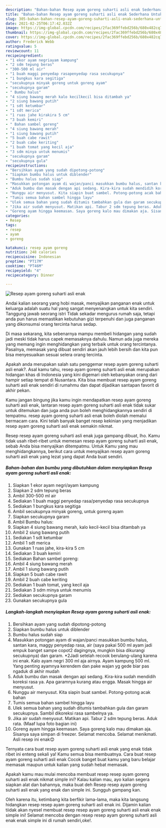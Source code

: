 ```yaml
---
description: "Bahan-bahan Resep ayam goreng suharti asli enak Sederhana Untuk Jualan"
title: "Bahan-bahan Resep ayam goreng suharti asli enak Sederhana Untuk Jualan"
slug: 305-bahan-bahan-resep-ayam-goreng-suharti-asli-enak-sederhana-untuk-jualan
date: 2021-02-25T06:17:42.032Z
image: https://img-global.cpcdn.com/recipes/2fac369ffebd256b/680x482cq70/resep-ayam-goreng-suharti-asli-enak-foto-resep-utama.jpg
thumbnail: https://img-global.cpcdn.com/recipes/2fac369ffebd256b/680x482cq70/resep-ayam-goreng-suharti-asli-enak-foto-resep-utama.jpg
cover: https://img-global.cpcdn.com/recipes/2fac369ffebd256b/680x482cq70/resep-ayam-goreng-suharti-asli-enak-foto-resep-utama.jpg
author: Frederick Webb
ratingvalue: 5
reviewcount: 11
recipeingredient:
- "1 ekor ayam negriayam kampung"
- "2 sdm tepung beras"
- "300-500 ml air"
- "1 buah maggi penyedap rasapenyedap rasa secukupnya"
- "1 bungkus kara segitiga"
- "secukupnya minyak goreng untuk goreng ayam"
- "secukupnya garam"
- " Bumbu halus"
- "4 siung bawang merah kalo kecilkecil bisa ditambah ya"
- "2 siung bawang putih"
- "1 sdt ketumbar"
- "1 sdt merica"
- "1 ruas jahe kirakira 5 cm"
- "3 buah kemiri"
- " Bahan sambel goreng"
- "4 siung bawang merah"
- "1 siung bawang putih"
- "5 buah cabe rawit"
- "2 buah cabe keriting"
- "1 buah tomat yang kecil aja"
- "3 sdm minya untuk menumis"
- "secukupnya garam"
- "secukupnya gula"
recipeinstructions:
- "Bersihkan ayam yang sudah dipotong-potong"
- "Siapkan bumbu halus untuk diblender"
- "Bumbu halus sudah siap"
- "Masukkan potongan ayam di wajan/panci masukkan bumbu halus, santan kara, maggy penyedap rasa, air (saya pakai 500 ml ayam jadi empuk banget sampe copot2 dagingnya, mungkin bisa dikurangi secukupnya) dan garam. *2Jadi setelah recook berulang-ulang karena ini enak. Kalo ayam negri 300 ml aja airnya. Ayam kampung 500 ml. Yang penting ayamnya kerendem dan pake wajan yg gede biar pas ngaduk di akhir mudah"
- "Aduk bumbu dan masak dengan api sedang. Kira-kira sudah mendidih koreksi rasa ya. Apa garamnya kurang atau engga. Masak hingga air menyusut."
- "Nunggu air menyusut. Kita siapin buat sambel. Potong-potong acak bahan"
- "Tumis semua bahan sambel hingga layu"
- "Ulek semua bahan yang sudah ditumis tambahkan gula dan garam secukupnya. Sambil dikoreksi rasa sambelnya ya."
- "Jika air sudah menyusut. Matikan api. Tabur 2 sdm tepung beras. Aduk rata. (Maaf lupa foto bagian ini)"
- "Goreng ayam hingga keemasan. Saya goreng kalo mau dimakan aja. Sisanya saya simpan di freezer. Selamat mencoba. Selamat menikmati. Asli resep ini enak😊"
categories:
- Resep
tags:
- resep
- ayam
- goreng

katakunci: resep ayam goreng 
nutrition: 248 calories
recipecuisine: Indonesian
preptime: "PT17M"
cooktime: "PT46M"
recipeyield: "4"
recipecategory: Dinner

---
```



![Resep ayam goreng suharti asli enak](https://img-global.cpcdn.com/recipes/2fac369ffebd256b/680x482cq70/resep-ayam-goreng-suharti-asli-enak-foto-resep-utama.jpg)

Andai kalian seorang yang hobi masak, menyajikan panganan enak untuk keluarga adalah suatu hal yang sangat menyenangkan untuk kita sendiri. Tanggung jawab seorang istri Tidak sekadar mengurus rumah saja, tetapi anda pun harus memastikan kebutuhan gizi terpenuhi dan juga panganan yang dikonsumsi orang tercinta harus sedap.

Di masa  sekarang, kita sebenarnya mampu membeli hidangan yang sudah jadi meski tidak harus capek memasaknya dahulu. Namun ada juga mereka yang memang ingin menghidangkan yang terbaik untuk orang tercintanya. Pasalnya, memasak yang dibuat sendiri akan jauh lebih bersih dan kita pun bisa menyesuaikan sesuai selera orang tercinta. 



Apakah anda merupakan salah satu penggemar resep ayam goreng suharti asli enak?. Asal kamu tahu, resep ayam goreng suharti asli enak merupakan hidangan khas di Indonesia yang kini digemari oleh kebanyakan orang dari hampir setiap tempat di Nusantara. Kita bisa membuat resep ayam goreng suharti asli enak sendiri di rumahmu dan dapat dijadikan santapan favorit di akhir pekan.

Kamu jangan bingung jika kamu ingin mendapatkan resep ayam goreng suharti asli enak, lantaran resep ayam goreng suharti asli enak tidak sukar untuk ditemukan dan juga anda pun boleh menghidangkannya sendiri di tempatmu. resep ayam goreng suharti asli enak boleh diolah memalui bermacam cara. Kini telah banyak banget resep kekinian yang menjadikan resep ayam goreng suharti asli enak semakin nikmat.

Resep resep ayam goreng suharti asli enak juga gampang dibuat, lho. Kamu tidak usah ribet-ribet untuk memesan resep ayam goreng suharti asli enak, sebab Anda bisa menyajikan ditempatmu. Untuk Kamu yang mau menghidangkannya, berikut cara untuk menyajikan resep ayam goreng suharti asli enak yang lezat yang dapat Anda buat sendiri.

<!--inarticleads1-->

##### Bahan-bahan dan bumbu yang dibutuhkan dalam menyiapkan Resep ayam goreng suharti asli enak:

1. Siapkan 1 ekor ayam negri/ayam kampung
1. Siapkan 2 sdm tepung beras
1. Ambil 300-500 ml air
1. Sediakan 1 buah maggi penyedap rasa/penyedap rasa secukupnya
1. Sediakan 1 bungkus kara segitiga
1. Ambil secukupnya minyak goreng, untuk goreng ayam
1. Siapkan secukupnya garam
1. Ambil  Bumbu halus:
1. Siapkan 4 siung bawang merah, kalo kecil-kecil bisa ditambah ya
1. Ambil 2 siung bawang putih
1. Sediakan 1 sdt ketumbar
1. Ambil 1 sdt merica
1. Gunakan 1 ruas jahe, kira-kira 5 cm
1. Sediakan 3 buah kemiri
1. Sediakan  Bahan sambel goreng:
1. Ambil 4 siung bawang merah
1. Ambil 1 siung bawang putih
1. Siapkan 5 buah cabe rawit
1. Ambil 2 buah cabe keriting
1. Sediakan 1 buah tomat, yang kecil aja
1. Sediakan 3 sdm minya untuk menumis
1. Sediakan secukupnya garam
1. Gunakan secukupnya gula




<!--inarticleads2-->

##### Langkah-langkah menyiapkan Resep ayam goreng suharti asli enak:

1. Bersihkan ayam yang sudah dipotong-potong
1. Siapkan bumbu halus untuk diblender
1. Bumbu halus sudah siap
1. Masukkan potongan ayam di wajan/panci masukkan bumbu halus, santan kara, maggy penyedap rasa, air (saya pakai 500 ml ayam jadi empuk banget sampe copot2 dagingnya, mungkin bisa dikurangi secukupnya) dan garam. *2Jadi setelah recook berulang-ulang karena ini enak. Kalo ayam negri 300 ml aja airnya. Ayam kampung 500 ml. Yang penting ayamnya kerendem dan pake wajan yg gede biar pas ngaduk di akhir mudah
1. Aduk bumbu dan masak dengan api sedang. Kira-kira sudah mendidih koreksi rasa ya. Apa garamnya kurang atau engga. Masak hingga air menyusut.
1. Nunggu air menyusut. Kita siapin buat sambel. Potong-potong acak bahan
1. Tumis semua bahan sambel hingga layu
1. Ulek semua bahan yang sudah ditumis tambahkan gula dan garam secukupnya. Sambil dikoreksi rasa sambelnya ya.
1. Jika air sudah menyusut. Matikan api. Tabur 2 sdm tepung beras. Aduk rata. (Maaf lupa foto bagian ini)
1. Goreng ayam hingga keemasan. Saya goreng kalo mau dimakan aja. Sisanya saya simpan di freezer. Selamat mencoba. Selamat menikmati. Asli resep ini enak😊




Ternyata cara buat resep ayam goreng suharti asli enak yang enak tidak ribet ini enteng sekali ya! Kamu semua bisa membuatnya. Cara buat resep ayam goreng suharti asli enak Cocok banget buat kamu yang baru belajar memasak maupun untuk kalian yang sudah hebat memasak.

Apakah kamu mau mulai mencoba membuat resep resep ayam goreng suharti asli enak nikmat simple ini? Kalau kalian mau, ayo kalian segera siapkan alat dan bahannya, maka buat deh Resep resep ayam goreng suharti asli enak yang enak dan simple ini. Sungguh gampang kan. 

Oleh karena itu, ketimbang kita berfikir lama-lama, maka kita langsung hidangkan resep resep ayam goreng suharti asli enak ini. Dijamin kalian tiidak akan nyesel membuat resep resep ayam goreng suharti asli enak enak simple ini! Selamat mencoba dengan resep resep ayam goreng suharti asli enak enak simple ini di rumah sendiri,oke!.

